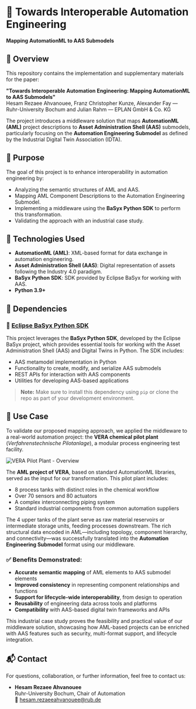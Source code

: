 # 🔗 Towards Interoperable Automation Engineering  
**Mapping AutomationML to AAS Submodels**

## 📄 Overview

This repository contains the implementation and supplementary materials for the paper:

**"Towards Interoperable Automation Engineering: Mapping AutomationML to AAS Submodels"**  
Hesam Rezaee Ahvanouee, Franz Christopher Kunze, Alexander Fay — Ruhr-University Bochum and Julian Rahm — EPLAN GmbH & Co. KG

The project introduces a middleware solution that maps **AutomationML (AML)** project descriptions to **Asset Administration Shell (AAS)** submodels, particularly focusing on the **Automation Engineering Submodel** as defined by the Industrial Digital Twin Association (IDTA).

## 🎯 Purpose

The goal of this project is to enhance interoperability in automation engineering by:
- Analyzing the semantic structures of AML and AAS.
- Mapping AML Component Descriptions to the Automation Engineering Submodel.
- Implementing a middleware using the **BaSyx Python SDK** to perform this transformation.
- Validating the approach with an industrial case study.

## 🧩 Technologies Used

- **AutomationML (AML)**: XML-based format for data exchange in automation engineering.
- **Asset Administration Shell (AAS)**: Digital representation of assets following the Industry 4.0 paradigm.
- **BaSyx Python SDK**: SDK provided by Eclipse BaSyx for working with AAS.
- **Python 3.9+**

## 🧰 Dependencies

### 🔗 [Eclipse BaSyx Python SDK](https://github.com/eclipse-basyx/basyx-python-sdk)

This project leverages the **BaSyx Python SDK**, developed by the Eclipse BaSyx project, which provides essential tools for working with the Asset Administration Shell (AAS) and Digital Twins in Python. The SDK includes:

- AAS metamodel implementation in Python
- Functionality to create, modify, and serialize AAS submodels
- REST APIs for interaction with AAS components
- Utilities for developing AAS-based applications

> **Note:** Make sure to install this dependency using `pip` or clone the repo as part of your development environment.


## 🧪 Use Case

To validate our proposed mapping approach, we applied the middleware to a real-world automation project: the **VERA chemical pilot plant** (*Verfahrenstechnische Pilotanlage*), a modular process engineering test facility.

![VERA Pilot Plant - Overview](Vera.png)

The **AML project of VERA**, based on standard AutomationML libraries, served as the input for our transformation. This pilot plant includes:

- 8 process tanks with distinct roles in the chemical workflow
- Over 70 sensors and 80 actuators
- A complex interconnecting piping system
- Standard industrial components from common automation suppliers

The 4 upper tanks of the plant serve as raw material reservoirs or intermediate storage units, feeding processes downstream. The rich structural data encoded in AML—including topology, component hierarchy, and connectivity—was successfully translated into the **Automation Engineering Submodel** format using our middleware.

### ✅ Benefits Demonstrated:
- **Accurate semantic mapping** of AML elements to AAS submodel elements
- **Improved consistency** in representing component relationships and functions
- **Support for lifecycle-wide interoperability**, from design to operation
- **Reusability** of engineering data across tools and platforms
- **Compatibility** with AAS-based digital twin frameworks and APIs

This industrial case study proves the feasibility and practical value of our middleware solution, showcasing how AML-based projects can be enriched with AAS features such as security, multi-format support, and lifecycle integration.

## 📬 Contact

For questions, collaboration, or further information, feel free to contact us:

- **Hesam Rezaee Ahvanouee**  
  Ruhr-University Bochum, Chair of Automation  
  📧 [hesam.rezaeeahvanouee@rub.de](mailto:hesam.rezaeeahvanouee@rub.de)




